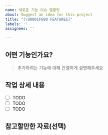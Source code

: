 ```yaml
---
name: 새로운 기능 이슈 템플릿
about: Suggest an idea for this project
title: "[\U0001F680 FEATURES]"
labels: ''
assignees: ''

---
```


## 어떤 기능인가요?

> 추가하려는 기능에 대해 간결하게 설명해주세요

## 작업 상세 내용

- [ ] TODO
- [ ] TODO
- [ ] TODO

## 참고할만한 자료(선택)
